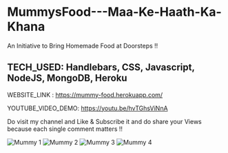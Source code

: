 # MummysFood---Maa-Ke-Haath-Ka-Khana
An Initiative to Bring Homemade Food at Doorsteps !!

## TECH_USED: Handlebars, CSS, Javascript, NodeJS, MongoDB, Heroku

WEBSITE_LINK : https://mummy-food.herokuapp.com/

YOUTUBE_VIDEO_DEMO: https://youtu.be/hvTGhsViNnA

Do visit my channel and Like & Subscribe it and do share your Views because each single comment matters !!

![Mummy 1](https://user-images.githubusercontent.com/45869380/117172212-3601b980-ade9-11eb-8b59-ca24b49c512f.png)
![Mummy 2](https://user-images.githubusercontent.com/45869380/117172223-39954080-ade9-11eb-86ab-a84711535275.png)
![Mummy 3](https://user-images.githubusercontent.com/45869380/117172246-3e59f480-ade9-11eb-9a4d-6fa2e0b70e19.png)
![Mummy 4](https://user-images.githubusercontent.com/45869380/117172262-431ea880-ade9-11eb-96b5-c78c226ccbca.png)
